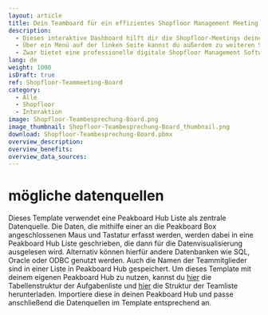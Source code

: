 ```yaml
---
layout: article
title: Dein Teamboard für ein effizientes Shopfloor Management Meeting
description: 
  - Dieses interaktive Dashboard hilft dir die Shopfloor-Meetings deines Teams zu digitalisieren und so deine Shopfloor Management Prozesse zu optimieren. Dabei behältst du stets den Überblick über alle offenen Aufgaben deines Teams. Mit dem Dashboard kannst du neue Aufgaben anlegen und diese einzelnen Teammitgliedern zuordnen, bestehende Aufgaben anpassen, wenn diese sich beispielsweise in einem neuen Bearbeitungsstatus befinden, sowie Aufgaben abschließen oder löschen. Das Dashboard wird dabei mit Maus und Tastatur, welche an die Peakboard Box angeschlossen werden, bedient. Die erfassten Daten werden in einer Liste in Peakboard Hub gespeichert und persistiert. So können die erfassten Daten auch für langfristige Auswertungen deiner Produktion herangezogen werden.
  - Über ein Menü auf der linken Seite kannst du außerdem zu weiteren Screens navigieren, welche beliebige wichtige Produktionskennzahlen für dein Shopfloor-Meeting anzeigen. Im Template wurden exemplarisch diese Screens mit Informationen zu wichtigen KPIs in der Produktion, wie z.B. Sicherheits- & Qualitätskennzahlen sowie OEE Werten versehen.
  - Zwar bietet eine professionelle digitale Shopfloor Management Software zahlreiche weitere Funktionen und Möglichkeiten als dieses Template, jedoch hast du mit Peakboard die Möglichkeit schnell und ohne großen IT-Aufwand und Vorwissen dein Shopfloor Board speziell auf die Anforderungen deines Teams maßzuschneidern. Sollten Fragen bei der Erstellung des Dashboards aufkommen, unterstützt dich unser [Consulting-Team](https://peakboard.com/produkt/consulting/) gerne.
lang: de
weight: 1000
isDraft: true
ref: Shopfloor-Teammeeting-Board
category:
  - Alle
  - Shopfloor
  - Interaktion
image: Shopfloor-Teambesprechung-Board.png
image_thumbnail: Shopfloor-Teambesprechung-Board_thumbnail.png
download: Shopfloor-Teambesprechung-Board.pbmx
overview_description:
overview_benefits:
overview_data_sources:
---
```

# mögliche datenquellen
Dieses Template verwendet eine Peakboard Hub Liste als zentrale Datenquelle. Die Daten, die mithilfe einer an die Peakboard Box angeschlossenen Maus und Tastatur erfasst werden, werden dabei in eine Peakboard Hub Liste geschrieben, die dann für die Datenvisualisierung ausgelesen wird. Alternativ können hierfür andere Datenbanken wie SQL, Oracle oder ODBC genutzt werden. Auch die Namen der Teammitglieder sind in einer Liste in Peakboard Hub gespeichert. Um dieses Template mit deinem eigenen Peakboard Hub zu nutzen, kannst du <a href="Tasks.txt" class="inline" download>hier</a> die Tabellenstruktur der Aufgabenliste und <a href="Team.txt" class="inline" download>hier</a> die Struktur der Teamliste herunterladen. Importiere diese in deinen Peakboard Hub und passe anschließend die Datenquellen im Template entsprechend an.

